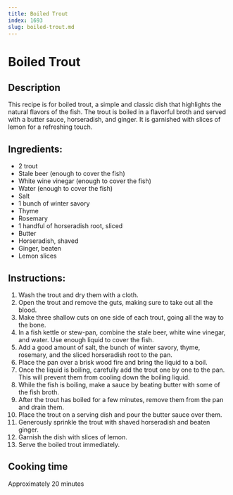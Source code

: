 ```yaml
---
title: Boiled Trout
index: 1693
slug: boiled-trout.md
---
```


# Boiled Trout

## Description
This recipe is for boiled trout, a simple and classic dish that highlights the natural flavors of the fish. The trout is boiled in a flavorful broth and served with a butter sauce, horseradish, and ginger. It is garnished with slices of lemon for a refreshing touch.

## Ingredients:
- 2 trout
- Stale beer (enough to cover the fish)
- White wine vinegar (enough to cover the fish)
- Water (enough to cover the fish)
- Salt
- 1 bunch of winter savory
- Thyme
- Rosemary
- 1 handful of horseradish root, sliced
- Butter
- Horseradish, shaved
- Ginger, beaten
- Lemon slices

## Instructions:
1. Wash the trout and dry them with a cloth.
2. Open the trout and remove the guts, making sure to take out all the blood.
3. Make three shallow cuts on one side of each trout, going all the way to the bone.
4. In a fish kettle or stew-pan, combine the stale beer, white wine vinegar, and water. Use enough liquid to cover the fish.
5. Add a good amount of salt, the bunch of winter savory, thyme, rosemary, and the sliced horseradish root to the pan.
6. Place the pan over a brisk wood fire and bring the liquid to a boil.
7. Once the liquid is boiling, carefully add the trout one by one to the pan. This will prevent them from cooling down the boiling liquid.
8. While the fish is boiling, make a sauce by beating butter with some of the fish broth.
9. After the trout has boiled for a few minutes, remove them from the pan and drain them.
10. Place the trout on a serving dish and pour the butter sauce over them.
11. Generously sprinkle the trout with shaved horseradish and beaten ginger.
12. Garnish the dish with slices of lemon.
13. Serve the boiled trout immediately.

## Cooking time
Approximately 20 minutes